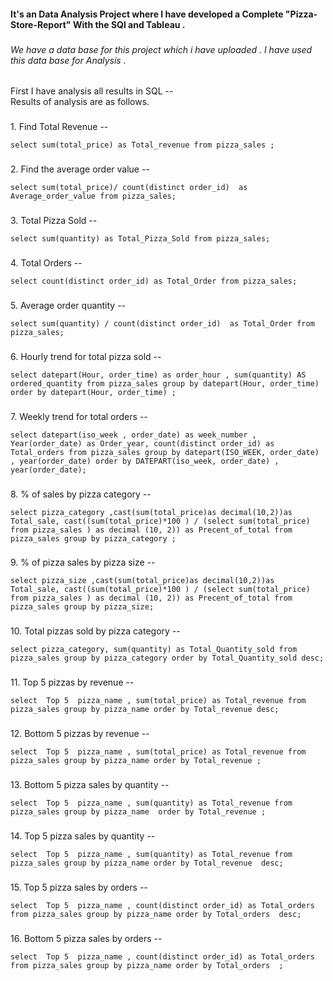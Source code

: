 <h4 align="left">It's an Data Analysis Project where I have developed a Complete "Pizza-Store-Report" With the SQl and Tableau .</h4>

###

<h6 align="left">We have a data base for this project which i have uploaded . I have used this data base for Analysis .</h6>

###

<p align="left">First I have analysis all results in SQL --<br>Results of analysis are as follows.</p>

###

<p align="left">1.  Find Total Revenue  --</p>

```select sum(total_price) as Total_revenue from pizza_sales ;```

###

<p align="left">2. Find the average order value --</p>

```select sum(total_price)/ count(distinct order_id)  as Average_order_value from pizza_sales;```
###

<p align="left">3. Total Pizza Sold --</p>

```select sum(quantity) as Total_Pizza_Sold from pizza_sales;```
###

<p align="left">4.  Total Orders --</p>

```select count(distinct order_id) as Total_Order from pizza_sales;```
###

<p align="left">5. Average order quantity --</p>

```select sum(quantity) / count(distinct order_id)  as Total_Order from pizza_sales;```
###

<p align="left">6.  Hourly trend for total pizza sold --</p>

```select datepart(Hour, order_time) as order_hour , sum(quantity) AS ordered_quantity from pizza_sales group by datepart(Hour, order_time)  order by datepart(Hour, order_time) ;```
###

<p align="left">7.  Weekly trend for total orders --</p>

```select datepart(iso_week , order_date) as week_number , Year(order_date) as Order_year, count(distinct order_id) as Total_orders from pizza_sales group by datepart(ISO_WEEK, order_date) , year(order_date) order by DATEPART(iso_week, order_date) , year(order_date);```
###

<p align="left">8.  % of sales by pizza category --</p>

```select pizza_category ,cast(sum(total_price)as decimal(10,2))as Total_sale, cast((sum(total_price)*100 ) / (select sum(total_price) from pizza_sales ) as decimal (10, 2)) as Precent_of_total from pizza_sales group by pizza_category ;```
###

<p align="left">9.  % of pizza sales by pizza size  --</p>

```select pizza_size ,cast(sum(total_price)as decimal(10,2))as Total_sale, cast((sum(total_price)*100 ) / (select sum(total_price) from pizza_sales ) as decimal (10, 2)) as Precent_of_total from pizza_sales group by pizza_size;```
###

<p align="left">10.  Total pizzas sold by pizza category  --</p>

```select pizza_category, sum(quantity) as Total_Quantity_sold from pizza_sales group by pizza_category order by Total_Quantity_sold desc;	```
###

<p align="left">11.  Top 5 pizzas by revenue  --</p>

```select  Top 5  pizza_name , sum(total_price) as Total_revenue from pizza_sales group by pizza_name order by Total_revenue desc;```
###

<p align="left">12. Bottom 5 pizzas by revenue   --</p>

```select  Top 5  pizza_name , sum(total_price) as Total_revenue from pizza_sales group by pizza_name order by Total_revenue ;```
###

<p align="left">13.  Bottom 5  pizza sales by quantity --</p>

```select  Top 5  pizza_name , sum(quantity) as Total_revenue from pizza_sales group by pizza_name	order by Total_revenue ;```
###

<p align="left">14.  Top 5  pizza sales by quantity --</p>

```select  Top 5  pizza_name , sum(quantity) as Total_revenue from pizza_sales group by pizza_name order by Total_revenue  desc;```
###

<p align="left">15.  Top 5  pizza sales by orders --</p>

```select  Top 5  pizza_name , count(distinct order_id) as Total_orders from pizza_sales group by pizza_name order by Total_orders  desc;```
###

<p align="left">16.  Bottom 5  pizza sales by orders  --</p>

```select  Top 5  pizza_name , count(distinct order_id) as Total_orders from pizza_sales group by pizza_name order by Total_orders  ;```
###
